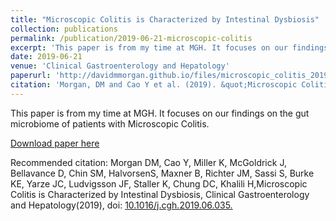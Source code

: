 ```yaml
---
title: "Microscopic Colitis is Characterized by Intestinal Dysbiosis"
collection: publications
permalink: /publication/2019-06-21-microscopic-colitis
excerpt: 'This paper is from my time at MGH. It focuses on our findings on the gut microbiome of patients with Microscopic Colitis.'
date: 2019-06-21
venue: 'Clinical Gastroenterology and Hepatology'
paperurl: 'http://davidmmorgan.github.io/files/microscopic_colitis_2019.pdf'
citation: 'Morgan, DM and Cao Y et al. (2019). &quot;Microscopic Colitis is Characterized by Intestinal Dysbiosis&quot; <i>Clinical Gastroenterology and Hepatology</i>.'
---
```

This paper is from my time at MGH. It focuses on our findings on the gut microbiome of patients with Microscopic Colitis.

[Download paper here](http://davidmmorgan.github.io/files/microscopic_colitis_2019.pdf)

Recommended citation: Morgan DM, Cao Y, Miller K, McGoldrick J, Bellavance D, Chin SM, HalvorsenS, Maxner B, Richter JM, Sassi S, Burke KE, Yarze JC, Ludvigsson JF, Staller K, Chung DC, Khalili H,Microscopic Colitis is Characterized by Intestinal Dysbiosis, Clinical Gastroenterology and Hepatology(2019), doi: [10.1016/j.cgh.2019.06.035.](https://doi.org/10.1016/j.cgh.2019.06.035.) 
